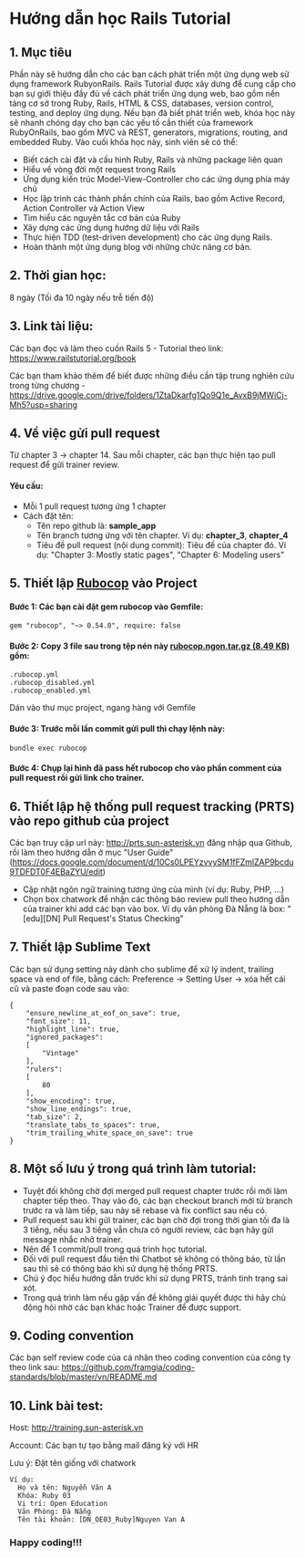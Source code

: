 # Hướng dẫn học Rails Tutorial

## 1. Mục tiêu
Phần này sẽ hướng dẫn cho các bạn cách phát triển một ứng dụng web sử dụng framework RubyonRails. Rails Tutorial được xây dưng để cung cấp cho bạn sự giới thiệu đầy đủ về cách phát triển ứng dụng web, bao gồm nền tảng cơ sở trong Ruby, Rails, HTML & CSS, databases, version control, testing, and deploy ứng dụng. Nếu bạn đã biết phát triển web, khóa học này sẽ nhanh chóng dạy cho bạn các yếu tố cần thiết của framework RubyOnRails, bao gồm MVC và REST, generators, migrations, routing, and embedded Ruby.
Vào cuối khóa học này, sinh viên sẽ có thể:
  - Biết cách cài đặt và cấu hình Ruby, Rails và những package liên quan
  - Hiểu về vòng đời một request trong Rails
  - Ứng dụng kiến ​​trúc Model-View-Controller cho các ứng dụng phía máy chủ
  - Học lập trình các thành phần chính của Rails, bao gồm Active Record, Action Controller và Action View
  - Tìm hiểu các nguyên tắc cơ bản của Ruby
  - Xây dựng các ứng dụng hướng dữ liệu với Rails
  - Thực hiện TDD (test-driven development) cho các ứng dụng Rails.
  - Hoàn thành một ứng dụng blog với những chức năng cơ bản.
## 2. Thời gian học:
8 ngày (Tối đa 10 ngày nếu trễ tiến độ)

## 3. Link tài liệu:
Các bạn đọc và làm theo cuốn Rails 5 - Tutorial theo link: https://www.railstutorial.org/book

Các bạn tham khảo thêm để biết được những điều cần tập trung nghiên cứu trong từng chương - https://drive.google.com/drive/folders/1ZtaDkarfg1Qo9Q1e_AvxB9jMWiCj-Mh5?usp=sharing

## 4. Về việc gửi pull request
Từ chapter 3 -> chapter 14. Sau mỗi chapter, các bạn thực hiện tạo pull request để gửi trainer review.

#### Yêu cầu:
- Mỗi 1 pull request tương ứng 1 chapter
- Cách đặt tên:
  + Tên repo github là: **sample_app**
  + Tên branch tương ứng với tên chapter. Ví dụ: **chapter_3**, **chapter_4**
  + Tiêu đề pull request (nội dung commit): Tiêu đề của chapter đó.
    Ví dụ: "Chapter 3: Mostly static pages", "Chapter 6: Modeling users"

## 5. Thiết lập [Rubocop](https://github.com/rubocop-hq/rubocop) vào Project
#### Bước 1: Các bạn cài đặt gem rubocop vào Gemfile:
```
gem "rubocop", "~> 0.54.0", require: false
```

#### Bước 2: Copy 3 file sau trong tệp nén này [rubocop.ngon.tar.gz (8.49 KB)](https://github.com/framgia/Training-Guideline/blob/master/Rails/rubocop.ngon.tar.gz) gồm:
```
.rubocop.yml
.rubocop_disabled.yml
.rubocop_enabled.yml
```

Dán vào thư mục project, ngang hàng với Gemfile
#### Bước 3: Trước mỗi lần commit gửi pull thì chạy lệnh này:
```
bundle exec rubocop
```

#### Bước 4: Chụp lại hình đã pass hết rubocop cho vào phần comment của pull request rồi gửi link cho trainer.

## 6. Thiết lập hệ thống pull request tracking (PRTS) vào repo github của project
Các bạn truy cập url này: http://prts.sun-asterisk.vn đăng nhập qua Github, rồi làm theo hướng dẫn ở mục  "User Guide"(https://docs.google.com/document/d/10Cs0LPEYzvvySM1fFZmlZAP9bcdu9TDFDT0F4EBaZYU/edit)

- Cập nhật ngôn ngữ training tương ứng của mình (ví dụ: Ruby, PHP, ...)
- Chọn box chatwork để nhận các thông báo review pull theo hướng dẫn của trainer khi add các bạn vào box. 
Ví dụ văn phòng Đà Nẵng là box: "[edu][DN] Pull Request's Status Checking"

## 7. Thiết lập Sublime Text
Các bạn sử dụng setting này dành cho sublime để xử lý indent, trailing space và end of file, bằng cách:
Preference -> Setting User -> xóa hết cái cũ và paste đoạn code sau vào:
```
{
	"ensure_newline_at_eof_on_save": true,
	"font_size": 11,
	"highlight_line": true,
	"ignored_packages":
	[
		"Vintage"
	],
	"rulers":
	[
		80
	],
	"show_encoding": true,
	"show_line_endings": true,
	"tab_size": 2,
	"translate_tabs_to_spaces": true,
	"trim_trailing_white_space_on_save": true
}
```
## 8. Một số lưu ý trong quá trình làm tutorial:
- Tuyệt đối không chờ đợi merged pull request chapter trước rồi mới làm chapter tiếp theo. Thay vào đó, các bạn checkout branch mới từ branch trước ra và làm tiếp, sau này sẽ rebase và fix conflict sau nếu có.
- Pull request sau khi gửi trainer, các bạn chờ đợi trong thời gian tối đa là 3 tiếng, nếu sau 3 tiếng vẫn chưa có người review, các bạn hãy gửi message nhắc nhở trainer.
- Nên để 1 commit/pull trong quá trình học tutorial.
- Đối với pull request đầu tiên thì Chatbot sẽ không có thông báo, từ lần sau thì sẽ có thông báo khi sử dụng hệ thống PRTS.
- Chú ý đọc hiểu hướng dẫn trước khi sử dụng PRTS, tránh tình trạng sai xót.
- Trong quá trình làm nếu gặp vấn đề không giải quyết được thì hãy chủ động hỏi nhờ các bạn khác hoặc Trainer để được support.

## 9. Coding convention
Các bạn self review code của cá nhân theo coding convention của công ty theo link sau:
https://github.com/framgia/coding-standards/blob/master/vn/README.md

## 10. Link bài test:
Host: http://training.sun-asterisk.vn

Account: Các bạn tự tạo bằng mail đăng ký với HR

Lưu ý: Đặt tên giống với chatwork
```
Ví dụ:
  Họ và tên: Nguyễn Văn A
  Khóa: Ruby 03
  Vị trí: Open Education
  Văn Phòng: Đà Nẵng
  Tên tài khoản: [DN_OE03_Ruby]Nguyen Van A
```

### Happy coding!!!
